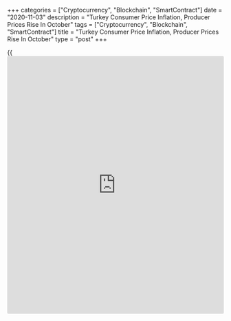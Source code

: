 +++
categories = ["Cryptocurrency", "Blockchain", "SmartContract"]
date = "2020-11-03"
description = "Turkey Consumer Price Inflation, Producer Prices Rise In October"
tags = ["Cryptocurrency", "Blockchain", "SmartContract"]
title = "Turkey Consumer Price Inflation, Producer Prices Rise In October"
type = "post"
+++

{{<iframe id="large-banner" src="https://www.bounty.group/#slide=2.0" width="100%" height="600" scrolling="no" style="border: 0px solid rgb(216, 221, 230); border-radius: 3px;">}}

Turkey's consumer price inflation and producer price growth rose in
October, figures from the Turkish Statistical Institute showed on
Tuesday.

The consumer prices index rose 11.89 percent year-on-year in October,
after an 11.75 percent increase in September. Economists had expected an
11.90 percent rise.

Inflation is likely to rise further over the coming months, Jason Tuvey,
an economist at Capital Economics, said.

Rising inflation combined with the recent sharp falls in the lira, means
that the central bank's focus will remain on monetary tightening, the
economist added.

On a monthly basis, consumer prices rose 2.13 percent in August.
Economists had expected a 2.1 percent increase.

The producer price index rose 18.2 percent yearly in October, following
a 14.33 percent increase in September.

Among the main industrial sectors, prices for capital goods grew 24.41
percent annually in October and prices for intermediate goods gained
23.41 percent.

Prices for durable goods and non-durable consumer goods prices rose by
23.39 percent and 15.35 percent, respectively.

Meanwhile, energy prices decreased 2.88 percent.

On a month-on-month basis, producer prices increased 3.55 percent in
October.

For comments and feedback [contact](https://www.playgroundfx.com/contact/): editorial@rtt[news](https://www.letsplayfx.com/blog/forex-news-website/).com

[Economic News][1]

 **What parts of the world are seeing the best (and worst) economic
performances lately? Click[here][2] to check out our [Econ Scorecard][2]
and find out! See up-to-the-moment [ranking](https://www.playgroundfx.com/blog/crypto-exchange-ranking/)s for the best and worst
performers in [GDP][3], [unemployment rate][4], [inflation][5] and much
more.**

   1. www.rtt[news](https://www.letsplayfx.com/blog/forex-news-website/).com/Content/EconomicNews.aspx
   2. www.rtt[news](https://www.letsplayfx.com/blog/forex-news-website/).com/economic-scorecard/world-rank/retail-sales/highest-performance.aspx
   3. www.rtt[news](https://www.letsplayfx.com/blog/forex-news-website/).com/economic-scorecard/world-rank/GDP/highest-performance.aspx
   4. www.rtt[news](https://www.letsplayfx.com/blog/forex-news-website/).com/economic-scorecard/world-rank/unemployment-rate/lowest-performance.aspx
   5. www.rtt[news](https://www.letsplayfx.com/blog/forex-news-website/).com/economic-scorecard/world-rank/CPI/highest-performance.aspx